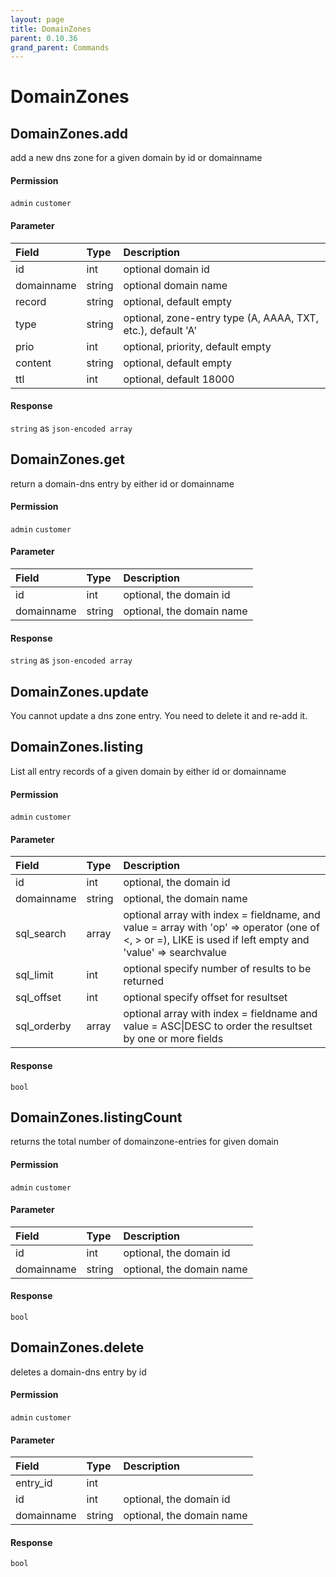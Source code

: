 ```yaml
---
layout: page
title: DomainZones
parent: 0.10.36
grand_parent: Commands
---
```


# DomainZones

## DomainZones.add

add a new dns zone for a given domain by id or domainname

#### Permission

`admin` `customer`

#### Parameter

| Field | Type | Description |
| :--- | :--- | :--- |
| id | int | optional domain id |
| domainname | string | optional domain name |
| record | string | optional, default empty |
| type | string | optional, zone-entry type (A, AAAA, TXT, etc.), default 'A' |
| prio | int | optional, priority, default empty |
| content | string | optional, default empty |
| ttl | int | optional, default 18000 |

#### Response

`string` as `json-encoded array`

## DomainZones.get

return a domain-dns entry by either id or domainname

#### Permission

`admin` `customer`

#### Parameter

| Field | Type | Description |
| :--- | :--- | :--- |
| id | int | optional, the domain id |
| domainname | string | optional, the domain name |

#### Response

`string` as `json-encoded array`

## DomainZones.update

You cannot update a dns zone entry. You need to delete it and re-add it.

## DomainZones.listing

List all entry records of a given domain by either id or domainname

#### Permission

`admin` `customer`

#### Parameter

| Field | Type | Description |
| :--- | :--- | :--- |
| id | int | optional, the domain id |
| domainname | string | optional, the domain name |
| sql_search | array | optional array with index = fieldname, and value = array with 'op' => operator (one of <, > or =), LIKE is used if left empty and 'value' => searchvalue |
| sql_limit | int | optional specify number of results to be returned |
| sql_offset | int | optional specify offset for resultset |
| sql_orderby | array | optional array with index = fieldname and value = ASC\|DESC to order the resultset by one or more fields |

#### Response

`bool`

## DomainZones.listingCount

returns the total number of domainzone-entries for given domain

#### Permission

`admin` `customer`

#### Parameter

| Field | Type | Description |
| :--- | :--- | :--- |
| id | int | optional, the domain id |
| domainname | string | optional, the domain name |

#### Response

`bool`

## DomainZones.delete

deletes a domain-dns entry by id

#### Permission

`admin` `customer`

#### Parameter

| Field | Type | Description |
| :--- | :--- | :--- |
| entry_id | int |  |
| id | int | optional, the domain id |
| domainname | string | optional, the domain name |

#### Response

`bool`